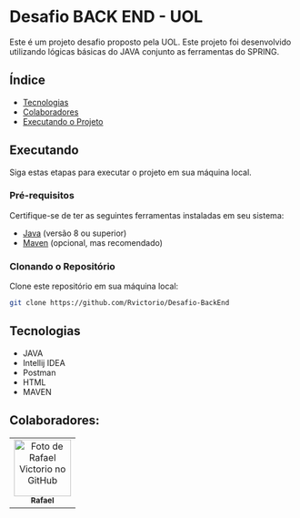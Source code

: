 # Desafio BACK END - UOL

Este é um projeto desafio proposto pela UOL. 
Este projeto foi desenvolvido utilizando lógicas básicas do JAVA conjunto as ferramentas do SPRING.


## Índice

- [Tecnologias](#tecnologias)
- [Colaboradores](#colaboradores)
- [Executando o Projeto](#executando)

## Executando

Siga estas etapas para executar o projeto em sua máquina local.

### Pré-requisitos

Certifique-se de ter as seguintes ferramentas instaladas em seu sistema:

- [Java](https://www.oracle.com/java/) (versão 8 ou superior)
- [Maven](https://maven.apache.org/) (opcional, mas recomendado)

### Clonando o Repositório

Clone este repositório em sua máquina local:

```bash
git clone https://github.com/Rvictorio/Desafio-BackEnd
```

## Tecnologias 
* JAVA
* Intellij IDEA
* Postman
* HTML
* MAVEN
  
## Colaboradores:
<table>
  <tr>
    <td align="center">
      <a href="http://github.com/rvictorio">
        <img src="https://avatars.githubusercontent.com/rvictorio" width="100px;" alt="Foto de Rafael Victorio no GitHub"/><br>
        <sub>
          <b>Rafael</b>
        </sub>
      </a>
    </td>
  </tr>
</table>
